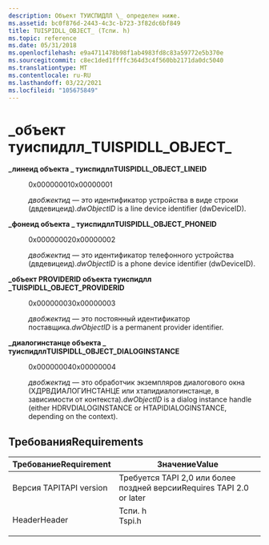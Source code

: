 ```yaml
---
description: Объект ТУИСПИДЛЛ \_ определен ниже.
ms.assetid: bc0f876d-2443-4c3c-b723-3f82dc6bf849
title: TUISPIDLL_OBJECT_ (Тспи. h)
ms.topic: reference
ms.date: 05/31/2018
ms.openlocfilehash: e9a4711478b98f1ab4983fd8c83a59772e5b370e
ms.sourcegitcommit: c8ec1ded1ffffc364d3c4f560bb2171da0dc5040
ms.translationtype: MT
ms.contentlocale: ru-RU
ms.lasthandoff: 03/22/2021
ms.locfileid: "105675849"
---
```

# <a name="tuispidll_object_"></a><span data-ttu-id="f00c1-103">\_объект туиспидлл\_</span><span class="sxs-lookup"><span data-stu-id="f00c1-103">TUISPIDLL\_OBJECT\_</span></span>

<dl> <dt>

<span data-ttu-id="f00c1-104"><span id="TUISPIDLL_OBJECT_LINEID"></span><span id="tuispidll_object_lineid"></span>**\_линеид объекта \_ туиспидлл**</span><span class="sxs-lookup"><span data-stu-id="f00c1-104"><span id="TUISPIDLL_OBJECT_LINEID"></span><span id="tuispidll_object_lineid"></span>**TUISPIDLL\_OBJECT\_LINEID**</span></span>
</dt> <dd> <dl> <dt>

 <span data-ttu-id="f00c1-105">0x00000001</span><span class="sxs-lookup"><span data-stu-id="f00c1-105">0x00000001</span></span>
</dt> <dt>



<span data-ttu-id="f00c1-106">*двобжектид* — это идентификатор устройства в виде строки (двдевицеид).</span><span class="sxs-lookup"><span data-stu-id="f00c1-106">*dwObjectID* is a line device identifier (dwDeviceID).</span></span>


</dt> </dl> </dd> <dt>

<span data-ttu-id="f00c1-107"><span id="TUISPIDLL_OBJECT_PHONEID"></span><span id="tuispidll_object_phoneid"></span>**\_фонеид объекта \_ туиспидлл**</span><span class="sxs-lookup"><span data-stu-id="f00c1-107"><span id="TUISPIDLL_OBJECT_PHONEID"></span><span id="tuispidll_object_phoneid"></span>**TUISPIDLL\_OBJECT\_PHONEID**</span></span>
</dt> <dd> <dl> <dt>

 <span data-ttu-id="f00c1-108">0x00000002</span><span class="sxs-lookup"><span data-stu-id="f00c1-108">0x00000002</span></span>
</dt> <dt>



<span data-ttu-id="f00c1-109">*двобжектид* — это идентификатор телефонного устройства (двдевицеид).</span><span class="sxs-lookup"><span data-stu-id="f00c1-109">*dwObjectID* is a phone device identifier (dwDeviceID).</span></span>


</dt> </dl> </dd> <dt>

<span data-ttu-id="f00c1-110"><span id="TUISPIDLL_OBJECT_PROVIDERID"></span><span id="tuispidll_object_providerid"></span>**\_объект PROVIDERID объекта туиспидлл \_**</span><span class="sxs-lookup"><span data-stu-id="f00c1-110"><span id="TUISPIDLL_OBJECT_PROVIDERID"></span><span id="tuispidll_object_providerid"></span>**TUISPIDLL\_OBJECT\_PROVIDERID**</span></span>
</dt> <dd> <dl> <dt>

 <span data-ttu-id="f00c1-111">0x00000003</span><span class="sxs-lookup"><span data-stu-id="f00c1-111">0x00000003</span></span>
</dt> <dt>



<span data-ttu-id="f00c1-112">*двобжектид* — это постоянный идентификатор поставщика.</span><span class="sxs-lookup"><span data-stu-id="f00c1-112">*dwObjectID* is a permanent provider identifier.</span></span>


</dt> </dl> </dd> <dt>

<span data-ttu-id="f00c1-113"><span id="TUISPIDLL_OBJECT_DIALOGINSTANCE"></span><span id="tuispidll_object_dialoginstance"></span>**\_диалогинстанце объекта \_ туиспидлл**</span><span class="sxs-lookup"><span data-stu-id="f00c1-113"><span id="TUISPIDLL_OBJECT_DIALOGINSTANCE"></span><span id="tuispidll_object_dialoginstance"></span>**TUISPIDLL\_OBJECT\_DIALOGINSTANCE**</span></span>
</dt> <dd> <dl> <dt>

 <span data-ttu-id="f00c1-114">0x00000004</span><span class="sxs-lookup"><span data-stu-id="f00c1-114">0x00000004</span></span> 
</dt> <dt>



<span data-ttu-id="f00c1-115">*двобжектид* — это обработчик экземпляров диалогового окна (ХДРВДИАЛОГИНСТАНЦЕ или хтапидиалогинстанце, в зависимости от контекста).</span><span class="sxs-lookup"><span data-stu-id="f00c1-115">*dwObjectID* is a dialog instance handle (either HDRVDIALOGINSTANCE or HTAPIDIALOGINSTANCE, depending on the context).</span></span>


</dt> </dl> </dd> </dl>

## <a name="requirements"></a><span data-ttu-id="f00c1-116">Требования</span><span class="sxs-lookup"><span data-stu-id="f00c1-116">Requirements</span></span>



| <span data-ttu-id="f00c1-117">Требование</span><span class="sxs-lookup"><span data-stu-id="f00c1-117">Requirement</span></span> | <span data-ttu-id="f00c1-118">Значение</span><span class="sxs-lookup"><span data-stu-id="f00c1-118">Value</span></span> |
|-------------------------|-----------------------------------------------------------------------------------|
| <span data-ttu-id="f00c1-119">Версия TAPI</span><span class="sxs-lookup"><span data-stu-id="f00c1-119">TAPI version</span></span><br/> | <span data-ttu-id="f00c1-120">Требуется TAPI 2,0 или более поздней версии</span><span class="sxs-lookup"><span data-stu-id="f00c1-120">Requires TAPI 2.0 or later</span></span><br/>                                             |
| <span data-ttu-id="f00c1-121">Header</span><span class="sxs-lookup"><span data-stu-id="f00c1-121">Header</span></span><br/>       | <dl> <span data-ttu-id="f00c1-122"><dt>Тспи. h</dt></span><span class="sxs-lookup"><span data-stu-id="f00c1-122"><dt>Tspi.h</dt></span></span> </dl> |



 

 




